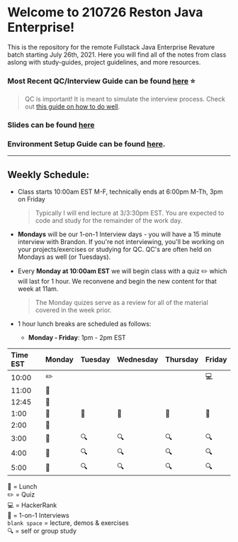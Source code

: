 # Welcome to 210726 Reston Java Enterprise!

This is the repository for the remote Fullstack Java Enterprise Revature batch starting July 26th, 2021.
Here you will find all of the notes from class aslong with study-guides, project guidelines, and more resources.

### Most Recent QC/Interview Guide can be found [here](https://github.com/210726-Enterprise/demos/tree/main/week2#readme) :star:

> QC is important! It is meant to simulate the interview process. Check out [this guide on how to do well](https://github.com/210726-Enterprise/demos/blob/main/how-to-do-well-in-qc.md).

### Slides can be found [here](https://docs.google.com/presentation/d/1Pom-iEo-CrCpUZzIeBftDcwHR1YRol-HEuLQ7wOJoiA/edit?usp=sharing)

### Environment Setup Guide can be found [here](https://github.com/bpinkerton/environment-setup).

---

## Weekly Schedule:

- Class starts 10:00am EST M-F, technically ends at 6:00pm M-Th, 3pm on Friday
  > Typically I will end lecture at 3/3:30pm EST. You are expected to code and study for the remainder of the work day.
- **Mondays** will be our 1-on-1 Interview days - you will have a 15 minute interview with Brandon. If you're not interviewing, you'll be working on your projects/exercises or studying for QC. QC's are often held on Mondays as well (or Tuesdays).
- Every **Monday at 10:00am EST** we will begin class with a quiz :pencil2: which will last for 1 hour. We reconvene and begin the new content for that week at 11am.

  > The Monday quizes serve as a review for all of the material covered in the week prior.

- 1 hour lunch breaks are scheduled as follows:
  - **Monday - Friday**: 1pm - 2pm EST

| Time EST | Monday           | Tuesday | Wednesday | Thursday | Friday     |
| :------- | ---------------- | ------- | --------- | -------- | -----------|
| 10:00    | :pencil2:        |         |           |          | :computer: |
| 11:00    | :speech_balloon: |         |           |          |            |
| 12:45    | :speech_balloon: |         |           |          |            |
| 1:00     | :pizza:          | :pizza: | :pizza:   | :pizza:  | :pizza:    |
| 2:00     | :speech_balloon: |         |           |          |            |
| 3:00     | :speech_balloon: | :mag:   | :mag:     | :mag:    | :mag:      |
| 4:00     | :speech_balloon: | :mag:   | :mag:     | :mag:    | :mag:      |
| 5:00     | :speech_balloon: | :mag:   | :mag:     | :mag:    | :mag:      |

:pizza: = Lunch <br>
:pencil2: = Quiz <br>
:computer: = HackerRank <br>
:speech_balloon: = 1-on-1 Interviews <br>
`blank space` = lecture, demos & exercises <br>
:mag: = self or group study
